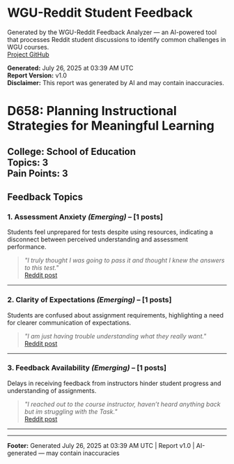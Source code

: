 # WGU-Reddit Student Feedback

Generated by the WGU-Reddit Feedback Analyzer — an AI-powered tool that processes Reddit student discussions to identify common challenges in WGU courses.  
[Project GitHub](https://wgudataninja.github.io/wgu-reddit-monitoring-pipeline/)

**Generated:** July 26, 2025 at 03:39 AM UTC  
**Report Version:** v1.0  
**Disclaimer:** This report was generated by AI and may contain inaccuracies.  
# D658: Planning Instructional Strategies for Meaningful Learning
**College:** School of Education  
**Topics:** 3  
**Pain Points:** 3  
---
## Feedback Topics
### 1. Assessment Anxiety _(Emerging)_ – [1 posts]
Students feel unprepared for tests despite using resources, indicating a disconnect between perceived understanding and assessment performance.  
> _"I truly thought I was going to pass it and thought I knew the answers to this test."_  
> [Reddit post](https://reddit.com/comments/1kh1qog)  
---
### 2. Clarity of Expectations _(Emerging)_ – [1 posts]
Students are confused about assignment requirements, highlighting a need for clearer communication of expectations.  
> _"I am just having trouble understanding what they really want."_  
> [Reddit post](https://reddit.com/comments/1l4a91z)  
---
### 3. Feedback Availability _(Emerging)_ – [1 posts]
Delays in receiving feedback from instructors hinder student progress and understanding of assignments.  
> _"I reached out to the course instructor, haven’t heard anything back but im struggling with the Task."_  
> [Reddit post](https://reddit.com/comments/1m38h63)  
---
---
**Footer:** Generated July 26, 2025 at 03:39 AM UTC | Report v1.0 | AI-generated — may contain inaccuracies  